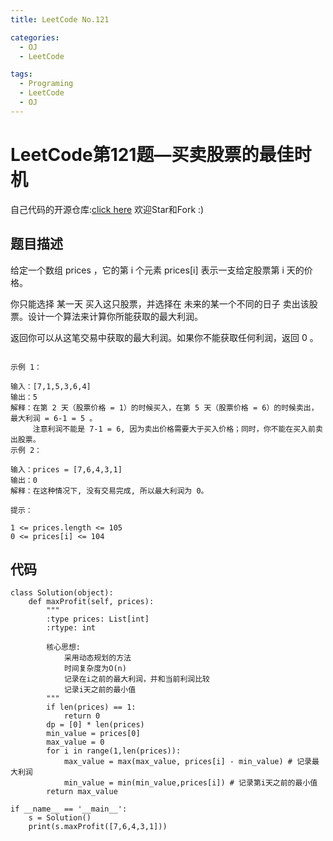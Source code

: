 ```yaml
---
title: LeetCode No.121

categories:
  - OJ
  - LeetCode

tags:
  - Programing
  - LeetCode
  - OJ
---
```



# LeetCode第121题—买卖股票的最佳时机
自己代码的开源仓库:[click here](https://github.com/zs670980918/LeetCode_Coding_Record)  欢迎Star和Fork :)

## 题目描述
给定一个数组 prices ，它的第 i 个元素 prices[i] 表示一支给定股票第 i 天的价格。

你只能选择 某一天 买入这只股票，并选择在 未来的某一个不同的日子 卖出该股票。设计一个算法来计算你所能获取的最大利润。

返回你可以从这笔交易中获取的最大利润。如果你不能获取任何利润，返回 0 。

```

示例 1：

输入：[7,1,5,3,6,4]
输出：5
解释：在第 2 天（股票价格 = 1）的时候买入，在第 5 天（股票价格 = 6）的时候卖出，最大利润 = 6-1 = 5 。
     注意利润不能是 7-1 = 6, 因为卖出价格需要大于买入价格；同时，你不能在买入前卖出股票。
示例 2：

输入：prices = [7,6,4,3,1]
输出：0
解释：在这种情况下, 没有交易完成, 所以最大利润为 0。
 
提示：

1 <= prices.length <= 105
0 <= prices[i] <= 104
```
## 代码
```
class Solution(object):
    def maxProfit(self, prices):
        """
        :type prices: List[int]
        :rtype: int

        核心思想:
            采用动态规划的方法
            时间复杂度为O(n)
            记录在i之前的最大利润，并和当前利润比较
            记录i天之前的最小值
        """
        if len(prices) == 1:
            return 0
        dp = [0] * len(prices)
        min_value = prices[0]
        max_value = 0
        for i in range(1,len(prices)):
            max_value = max(max_value, prices[i] - min_value) # 记录最大利润
            min_value = min(min_value,prices[i]) # 记录第i天之前的最小值
        return max_value

if __name__ == '__main__':
    s = Solution()
    print(s.maxProfit([7,6,4,3,1]))
```